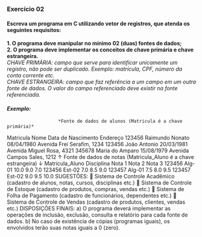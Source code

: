 ### Exercício 02  

#### Escreva um programa em C utilizando vetor de registros, que atenda os seguintes requisitos:  
**1. O programa deve manipular no mínimo 02 (duas) fontes de dados;**  
**2. O programa deve implementar os conceitos de chave primária e chave estrangeira.**  
*CHAVE PRIMÁRIA: campo que serve para identificar unicamente um registro, não pode ser duplicado. Exemplo: matrícula, CPF, número da conta corrente etc.*  
*CHAVE ESTRANGEIRA: campo que faz referência a um campo em um outra fonte de dados. O valor do campo referenciado deve existir na fonte referenciada.*  

#### *Exemplo:*  
                       *Fonte de dados de alunos (Matricula é a chave primária)*
Matricula
Nome
Data de Nascimento
Endereço 123456
Raimundo Nonato
08/04/1980
Avenida Frei Serafim, 1234 123456
João Antonio
20/03/1981
Avenida Miguel Rosa, 4321
345678
Maria do Amparo
15/08/1979
Avenida Campos Sales, 1212
↑
Fonte de dados de notas (Matricula_Aluno é a chave estrangeira)
↓
Matricula_Aluno
Disciplina
Nota 1
Nota 2
Nota 3
123456
Alg-01
10.0
9.0
7.0
123456
Est-02
7.0
8.5
9.0 123457
Alg-01
7.5
8.0
9.5 123457
Est-02
9.0
9.5
10.0
SUGESTÕES:
 Sistema de Controle Acadêmico (cadastro de alunos, notas, cursos, disciplinas etc.)
 Sistema de Controle de Estoque (cadastro de produtos, compras, vendas etc.)
 Sistema de Folha de Pagamento (cadastro de funcionários, dependentes etc.)
 Sistema de Controle de Vendas (cadastro de produtos, clientes, vendas etc.)
DISPOSIÇÕES FINAIS:
a) O programa deverá implementar as operações de inclusão, exclusão, consulta e relatório para cada fonte de dados.
b) No caso de existência de cópias (programas iguais), os envolvidos terão suas notas iguais a 0 (zero).
